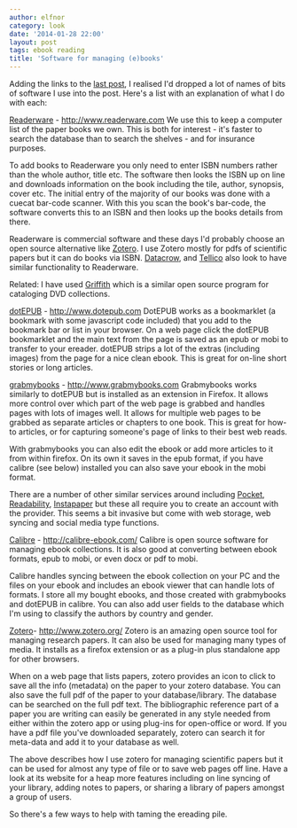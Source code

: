 ```yaml
---
author: elfnor
category: look
date: '2014-01-28 22:00'
layout: post
tags: ebook reading
title: 'Software for managing (e)books'
---
```


Adding the links to the [last post](%7Bfilename%7D/reading_lists.md), I realised I\'d dropped a lot of names of bits of software I use into the post. Here\'s a list with an explanation of what I do with each:

[Readerware](http://www.readerware.com) - <http://www.readerware.com>
We use this to keep a computer list of the paper books we own. This is both for interest - it\'s faster to search the database than to search the shelves - and for insurance purposes.

To add books to Readerware you only need to enter ISBN numbers rather than the whole author, title etc. The software then looks the ISBN up on line and downloads information on the book including the tile, author, synopsis, cover etc. The initial entry of the majority of our books was done with a cuecat bar-code scanner. With this you scan the book\'s bar-code, the software converts this to an ISBN and then looks up the books details from there.

Readerware is commercial software and these days I\'d probably choose an open source alternative like [Zotero](http://www.zotero.org/)‎. I use Zotero mostly for pdfs of scientific papers but it can do books via ISBN. [Datacrow](http://www.datacrow.net), and [Tellico](http://tellico-project.org/) also look to have similar functionality to Readerware.

Related: I have used [Griffith](http://griffith.cc) which is a similar open source program for cataloging DVD collections.

[dotEPUB](http://www.dotepub.com) - <http://www.dotepub.com>
DotEPUB works as a bookmarklet (a bookmark with some javascript code included) that you add to the bookmark bar or list in your browser. On a web page click the dotEPUB bookmarklet and the main text from the page is saved as an epub or mobi to transfer to your ereader. dotEPUB strips a lot of the extras (including images) from the page for a nice clean ebook. This is great for on-line short stories or long articles.

[grabmybooks](http://www.grabmybooks.com) - <http://www.grabmybooks.com>
Grabmybooks works similarly to dotEPUB but is installed as an extension in Firefox. It allows more control over which part of the web page is grabbed and handles pages with lots of images well. It allows for multiple web pages to be grabbed as separate articles or chapters to one book. This is great for how-to articles, or for capturing someone\'s page of links to their best web reads.

With grabmybooks you can also edit the ebook or add more articles to it from within firefox. On its own it saves in the epub format, if you have calibre (see below) installed you can also save your ebook in the mobi format.

There are a number of other similar services around including [Pocket](http://getpocket.com/‎), [Readability](https://www.readability.com), [Instapaper](http://www.instapaper.com/) but these all require you to create an account with the provider. This seems a bit invasive but come with web storage, web syncing and social media type functions.

[Calibre](http://calibre-ebook.com/) - <http://calibre-ebook.com/>
Calibre is open source software for managing ebook collections. It is also good at converting between ebook formats, epub to mobi, or even docx or pdf to mobi.

Calibre handles syncing between the ebook collection on your PC and the files on your ebook and includes an ebook viewer that can handle lots of formats. I store all my bought ebooks, and those created with grabmybooks and dotEPUB in calibre. You can also add user fields to the database which I\'m using to classify the authors by country and gender.

[Zotero](http://www.zotero.org/)‎- <http://www.zotero.org/>
Zotero is an amazing open source tool for managing research papers. It can also be used for managing many types of media. It installs as a firefox extension or as a plug-in plus standalone app for other browsers.

When on a web page that lists papers, zotero provides an icon to click to save all the info (metadata) on the paper to your zotero database. You can also save the full pdf of the paper to your database/library. The database can be searched on the full pdf text. The bibliographic reference part of a paper you are writing can easily be generated in any style needed from either within the zotero app or using plug-ins for open-office or word. If you have a pdf file you\'ve downloaded separately, zotero can search it for meta-data and add it to your database as well.

The above describes how I use zotero for managing scientific papers but it can be used for almost any type of file or to save web pages off line. Have a look at its website for a heap more features including on line syncing of your library, adding notes to papers, or sharing a library of papers amongst a group of users.

So there\'s a few ways to help with taming the ereading pile.

